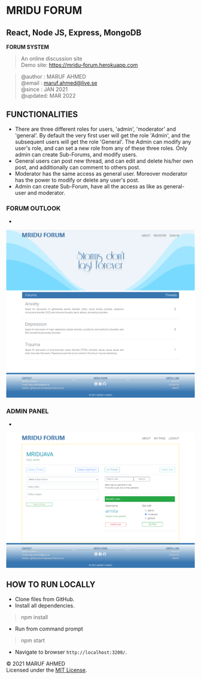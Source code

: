 # MRIDU FORUM
## React, Node JS, Express, MongoDB
**FORUM SYSTEM**<br>
>An online discussion site<br>
>Demo site: https://mridu-forum.herokuapp.com<br>

> @author : MARUF AHMED<br>
> @email  : maruf.ahmed@live.se<br>
> @since  : JAN 2021<br>
> @updated: MAR 2022<br>


## FUNCTIONALITIES
* There are three different roles for users, 'admin', 'moderator' and 'general'. By default the very first user will get the role 'Admin', and the subsequent users will get the role 'General'. The Admin can modify any user's role, and can set a new role from any of these three roles. Only admin can create Sub-Forums, and modify users. 
* General users can post new thread, and can edit and delete his/her own post, and additionally can comment to others post. 
* Moderator has the same access as general user. Moreover moderator has the power to modify or delete any user's post.
* Admin can create Sub-Forum, have all the access as like as general-user and moderator.

### FORUM OUTLOOK
* 
![](/screenshot/mridu_forum.png)

### ADMIN PANEL
* 
![](/screenshot/mridu_forum_2.png)

## HOW TO RUN LOCALLY
* Clone files from GitHub. <br>
* Install all dependencies. 
> npm install
* Run from command prompt
> npm start
* Navigate to browser `http://localhost:3200/`. 

&copy; 2021 MARUF AHMED<br> 
Licensed under the [MIT License](LICENSE). 
